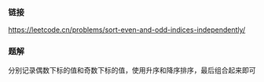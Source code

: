 ### 链接
https://leetcode.cn/problems/sort-even-and-odd-indices-independently/

### 题解
分别记录偶数下标的值和奇数下标的值，使用升序和降序排序，最后组合起来即可
